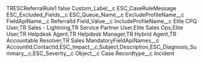 <?xml version="1.0" encoding="UTF-8"?>
<CustomMetadata xmlns="http://soap.sforce.com/2006/04/metadata" xmlns:xsi="http://www.w3.org/2001/XMLSchema-instance" xmlns:xsd="http://www.w3.org/2001/XMLSchema">
    <label>TRESCReferralRule1</label>
    <protected>false</protected>
    <values>
        <field>Custom_Label__c</field>
        <value xsi:type="xsd:string">ESC_CaseRuleMessage</value>
    </values>
    <values>
        <field>ESC_Excluded_Fields__c</field>
        <value xsi:nil="true"/>
    </values>
    <values>
        <field>ESC_Queue_Name__c</field>
        <value xsi:nil="true"/>
    </values>
    <values>
        <field>ExcludeProfileName__c</field>
        <value xsi:nil="true"/>
    </values>
    <values>
        <field>FieldApiName__c</field>
        <value xsi:type="xsd:string">ReferralId</value>
    </values>
    <values>
        <field>Field_Value__c</field>
        <value xsi:nil="true"/>
    </values>
    <values>
        <field>IncludeProfileName__c</field>
        <value xsi:type="xsd:string">Elite CPQ User,TR Sales - Lightning,TR Service Partner User,Elite Sales Ops,Elite User,TR Helpdesk Agent,TR Helpdesk Manager,TR Hybrid Agent,TR Accountable Resolver,TR Sales</value>
    </values>
    <values>
        <field>MandatoryFieldApiNames__c</field>
        <value xsi:type="xsd:string">AccountId,ContactId,ESC_Impact__c,Subject,Description,ESC_Diagnosis_Summary__c,ESC_Severity__c</value>
    </values>
    <values>
        <field>Object__c</field>
        <value xsi:type="xsd:string">Case</value>
    </values>
    <values>
        <field>Recordtype__c</field>
        <value xsi:type="xsd:string">Incident</value>
    </values>
</CustomMetadata>
